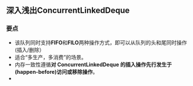## 深入浅出ConcurrentLinkedDeque



### 要点

* 该队列同时支持**FIFO**和**FILO**两种操作方式，即可以从队列的头和尾同时操作(插入/删除）
* 适合“多生产，多消费”的场景。
* 内存一致性遵循**对 ConcurrentLinkedDeque 的插入操作先行发生于(happen-before)访问或移除操作**。
* 

